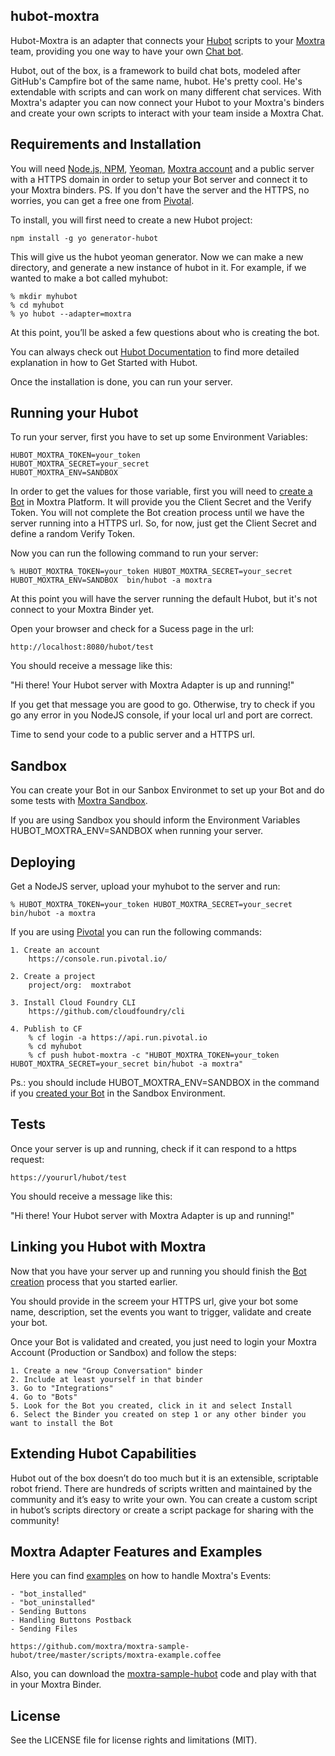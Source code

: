 ## hubot-moxtra

Hubot-Moxtra is an adapter that connects your [Hubot][hubot] scripts to your [Moxtra][moxtra] team, providing you one way to have your own [Chat bot][bot-docs].

Hubot, out of the box, is a framework to build chat bots, modeled after GitHub's Campfire bot of the same name, hubot. He's pretty cool. He's extendable with scripts and can work on many different chat services. With Moxtra's adapter you can now connect your Hubot to your Moxtra's binders and create your own scripts to interact with your team inside a Moxtra Chat.

[hubot]: http://hubot.github.com
[moxtra]: http://www.moxtra.com
[bot-docs]: https://developer.moxtra.com/docs/docs-bot-sdk/

## Requirements and Installation

You will need [Node.js, NPM][tutorial], [Yeoman][yo-link], [Moxtra account][moxtra] and a public server with a HTTPS domain in order to setup your Bot server and connect it to your Moxtra binders. 
PS. If you don't have the server and the HTTPS, no worries, you can get a free one from [Pivotal][pivotal]. 

To install, you will first need to create a new Hubot project:

    npm install -g yo generator-hubot

This will give us the hubot yeoman generator. Now we can make a new directory, and generate a new instance of hubot in it. For example, if we wanted to make a bot called myhubot:

    % mkdir myhubot
    % cd myhubot
    % yo hubot --adapter=moxtra

At this point, you’ll be asked a few questions about who is creating the bot.

You can always check out [Hubot Documentation][hubot-docs] to find more detailed explanation in how to Get Started with Hubot.

Once the installation is done, you can run your server.

[tutorial]: https://docs.npmjs.com/getting-started/installing-node
[hubot-docs]: https://hubot.github.com/docs/
[pivotal]: https://pivotal.io/
[yo-link]: http://yeoman.io/


## Running your Hubot

To run your server, first you have to set up some Environment Variables:

    HUBOT_MOXTRA_TOKEN=your_token
    HUBOT_MOXTRA_SECRET=your_secret
    HUBOT_MOXTRA_ENV=SANDBOX

In order to get the values for those variable, first you will need to [create a Bot][createbot] in Moxtra Platform. It will provide you the Client Secret and the Verify Token. 
You will not complete the Bot creation process until we have the server running into a HTTPS url. So, for now, just get the Client Secret and define a random Verify Token.

Now you can run the following command to run your server:

    % HUBOT_MOXTRA_TOKEN=your_token HUBOT_MOXTRA_SECRET=your_secret HUBOT_MOXTRA_ENV=SANDBOX  bin/hubot -a moxtra

At this point you will have the server running the default Hubot, but it's not connect to your Moxtra Binder yet.

Open your browser and check for a Sucess page in the url:

    http://localhost:8080/hubot/test 

You should receive a message like this:

   "Hi there! Your Hubot server with Moxtra Adapter is up and running!"

If you get that message you are good to go. Otherwise, try to check if you go any error in you NodeJS console, if your local url and port are correct.

Time to send your code to a public server and a HTTPS url.

[createbot]: https://developer.moxtra.com/nextbots

## Sandbox

You can create your Bot in our Sanbox Environmet to set up your Bot and do some tests with [Moxtra Sandbox][sandbox].

If you are using Sandbox you should inform the Environment Variables HUBOT_MOXTRA_ENV=SANDBOX when running your server.

[sandbox]: https://sandbox.moxtra.com

## Deploying

Get a NodeJS server, upload your myhubot to the server and run:

    % HUBOT_MOXTRA_TOKEN=your_token HUBOT_MOXTRA_SECRET=your_secret bin/hubot -a moxtra

If you are using [Pivotal][pivotal] you can run the following commands:

    1. Create an account
        https://console.run.pivotal.io/

    2. Create a project
        project/org:  moxtrabot

    3. Install Cloud Foundry CLI
        https://github.com/cloudfoundry/cli

    4. Publish to CF
        % cf login -a https://api.run.pivotal.io
        % cd myhubot
        % cf push hubot-moxtra -c "HUBOT_MOXTRA_TOKEN=your_token HUBOT_MOXTRA_SECRET=your_secret bin/hubot -a moxtra"

Ps.: you should include HUBOT_MOXTRA_ENV=SANDBOX in the command if you [created your Bot][createbot] in the Sandbox Environment.

[pivotal]: https://pivotal.io/

## Tests

Once your server is up and running, check if it can respond to a https request:

    https://yoururl/hubot/test 

You should receive a message like this:

   "Hi there! Your Hubot server with Moxtra Adapter is up and running!"

## Linking you Hubot with Moxtra

Now that you have your server up and running you should finish the [Bot creation][createbot] process that you started earlier.

You should provide in the screem your HTTPS url, give your bot some name, description, set the events you want to trigger, validate and create your bot.

Once your Bot is validated and created, you just need to login your Moxtra Account (Production or Sandbox) and follow the steps:

    1. Create a new "Group Conversation" binder
    2. Include at least yourself in that binder
    3. Go to "Integrations"
    4. Go to "Bots"
    5. Look for the Bot you created, click in it and select Install
    6. Select the Binder you created on step 1 or any other binder you want to install the Bot


## Extending Hubot Capabilities

Hubot out of the box doesn’t do too much but it is an extensible, scriptable robot friend. There are hundreds of scripts written and maintained by the community and it’s easy to write your own. You can create a custom script in hubot’s scripts directory or create a script package for sharing with the community!

## Moxtra Adapter Features and Examples

Here you can find [examples][mxexample] on how to handle Moxtra's Events:

    - "bot_installed"
    - "bot_uninstalled"
    - Sending Buttons
    - Handling Buttons Postback
    - Sending Files

    https://github.com/moxtra/moxtra-sample-hubot/tree/master/scripts/moxtra-example.coffee 

Also, you can download the [moxtra-sample-hubot][msample] code and play with that in your Moxtra Binder.
    
[mxexample]: https://github.com/moxtra/moxtra-sample-hubot/tree/master/scripts/moxtra-example.coffee
[msample]: https://github.com/Moxtra/moxtra-sample-hubot

## License

See the LICENSE file for license rights and limitations (MIT).